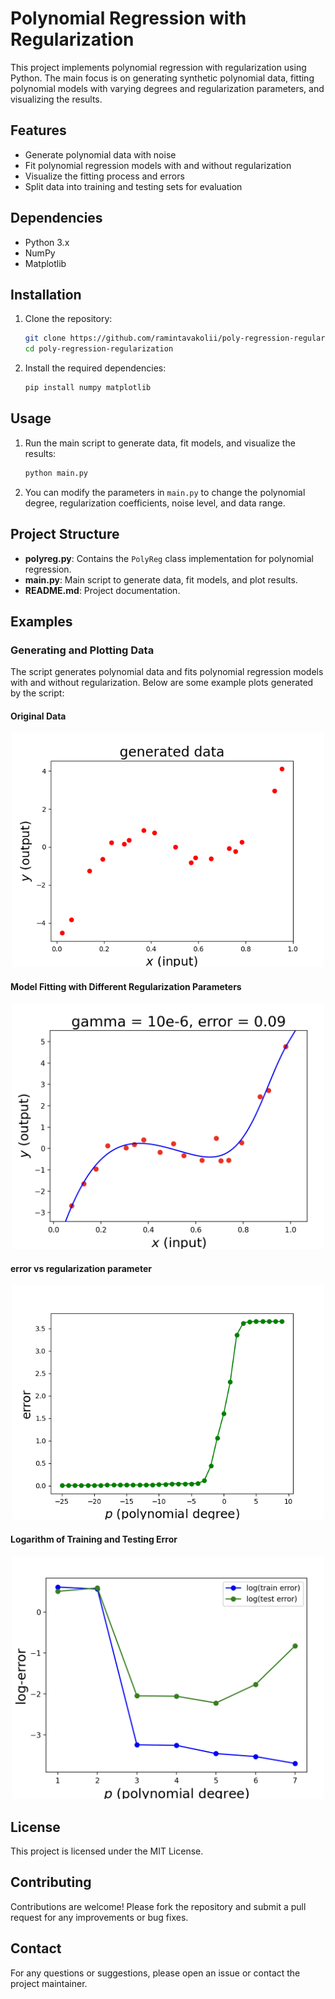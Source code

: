 # Polynomial Regression with Regularization

This project implements polynomial regression with regularization using Python. The main focus is on generating synthetic polynomial data, fitting polynomial models with varying degrees and regularization parameters, and visualizing the results.

## Features

- Generate polynomial data with noise
- Fit polynomial regression models with and without regularization
- Visualize the fitting process and errors
- Split data into training and testing sets for evaluation

## Dependencies

- Python 3.x
- NumPy
- Matplotlib

## Installation

1. Clone the repository:
    ```bash
    git clone https://github.com/ramintavakolii/poly-regression-regularization.git
    cd poly-regression-regularization
    ```

2. Install the required dependencies:
    ```bash
    pip install numpy matplotlib
    ```

## Usage

1. Run the main script to generate data, fit models, and visualize the results:
    ```bash
    python main.py
    ```

2. You can modify the parameters in `main.py` to change the polynomial degree, regularization coefficients, noise level, and data range.

## Project Structure

- **polyreg.py**: Contains the `PolyReg` class implementation for polynomial regression.
- **main.py**: Main script to generate data, fit models, and plot results.
- **README.md**: Project documentation.

## Examples

### Generating and Plotting Data

The script generates polynomial data and fits polynomial regression models with and without regularization. Below are some example plots generated by the script:

#### Original Data
<p align="center">
  <img src="images/data.png" alt="Generated Data" width="500"/>
</p>


#### Model Fitting with Different Regularization Parameters

<p align="center">
  <img src="images/fit_deg.png" alt="Fitted Model" width="500"/>
</p>

####  error vs regularization parameter
<p align="center">
  <img src="images/error_vs_reg_param.png" alt="Fitted Model" width="500"/>
</p>

#### Logarithm of Training and Testing Error
<p align="center">
  <img src="images/train_test_error_log.png" alt="Training and Testing Split" width="500"/>
</p>

## License

This project is licensed under the MIT License.

## Contributing

Contributions are welcome! Please fork the repository and submit a pull request for any improvements or bug fixes.

## Contact

For any questions or suggestions, please open an issue or contact the project maintainer.
